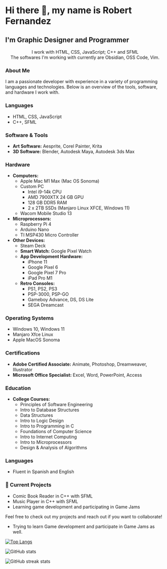 
# Hi there 👋, my name is Robert Fernandez
## I'm Graphic Designer and Programmer


<p align="center">
I work with HTML, CSS, JavaScript; C++ and SFML
<br>
The softwares I'm working with currently are Obsidian, OSS Code, Vim.
</p>

### About Me
I am a passionate developer with experience in a variety of programming languages and technologies. Below is an overview of the tools, software, and hardware I work with.

### Languages
- HTML, CSS, JavaScript
- C++, SFML

### Software & Tools
- **Art Software:** Aesprite, Corel Painter, Krita
- **3D Software:** Blender, Autodesk Maya, Autodesk 3ds Max

### Hardware
- **Computers:**
  - Apple Mac M1 Max (Mac OS Sonoma)
  - Custom PC
    - Intel i9-14k CPU
    - AMD 7900XTX 24 GB GPU
    - 128 GB DDR5 RAM
    - 2 x 2TB SSDs (Manjaro Linux XFCE, Windows 11)
  - Wacom Mobile Studio 13
- **Microprocessors:**
  - Raspberry Pi 4
  - Arduino Nano
  - TI MSP430 Micro Controller
- **Other Devices:**
  - Steam Deck
  - **Smart Watch:** Google Pixel Watch
  - **App Development Hardware:** 
    - iPhone 11
    - Google Pixel 6
    - Google Pixel 7 Pro
    - iPad Pro M1
  - **Retro Consoles:**
    - PS1, PS2, PS3
    - PSP-3000, PSP-GO
    - Gameboy Advance, DS, DS Lite
    - SEGA Dreamcast

### Operating Systems
- Windows 10, Windows 11
- Manjaro Xfce Linux
- Apple MacOS Sonoma

### Certifications
- **Adobe Certified Associate:** Animate, Photoshop, Dreamweaver, Illustrator
- **Microsoft Office Specialist:** Excel, Word, PowerPoint, Access

### Education
- **College Courses:**
  - Principles of Software Engineering
  - Intro to Database Structures
  - Data Structures
  - Intro to Logic Design
  - Intro to Programming in C
  - Foundations of Computer Science
  - Intro to Internet Computing
  - Intro to Microprocessors
  - Design & Analysis of Algorithms

### Languages
- Fluent in Spanish and English

### 🔭 Current Projects
- Comic Book Reader in C++ with SFML
- Music Player in C++ with SFML
- Learning game development and participating in Game Jams

Feel free to check out my projects and reach out if you want to collaborate!

- Trying to learn Game development and participate in Game Jams as well.


[![Top Langs](https://github-readme-stats.vercel.app/api/top-langs/?username=robfernan)](https://github.com/anuraghazra/github-readme-stats)

![GitHub stats](https://github-readme-stats.vercel.app/api?username=robfernan&show_icons=true)  


![GitHub streak stats](https://streak-stats.demolab.com/?user=robfernan)  

